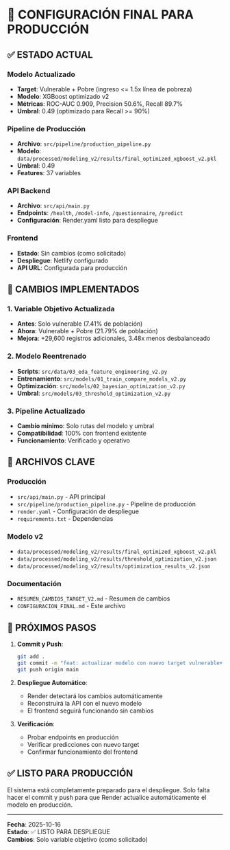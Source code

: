 # 🚀 CONFIGURACIÓN FINAL PARA PRODUCCIÓN

## ✅ ESTADO ACTUAL

### Modelo Actualizado
- **Target**: Vulnerable + Pobre (ingreso <= 1.5x línea de pobreza)
- **Modelo**: XGBoost optimizado v2
- **Métricas**: ROC-AUC 0.909, Precision 50.6%, Recall 89.7%
- **Umbral**: 0.49 (optimizado para Recall >= 90%)

### Pipeline de Producción
- **Archivo**: `src/pipeline/production_pipeline.py`
- **Modelo**: `data/processed/modeling_v2/results/final_optimized_xgboost_v2.pkl`
- **Umbral**: 0.49
- **Features**: 37 variables

### API Backend
- **Archivo**: `src/api/main.py`
- **Endpoints**: `/health`, `/model-info`, `/questionnaire`, `/predict`
- **Configuración**: Render.yaml listo para despliegue

### Frontend
- **Estado**: Sin cambios (como solicitado)
- **Despliegue**: Netlify configurado
- **API URL**: Configurada para producción

## 🎯 CAMBIOS IMPLEMENTADOS

### 1. Variable Objetivo Actualizada
- **Antes**: Solo vulnerable (7.41% de población)
- **Ahora**: Vulnerable + Pobre (21.79% de población)
- **Mejora**: +29,600 registros adicionales, 3.48x menos desbalanceado

### 2. Modelo Reentrenado
- **Scripts**: `src/data/03_eda_feature_engineering_v2.py`
- **Entrenamiento**: `src/models/01_train_compare_models_v2.py`
- **Optimización**: `src/models/02_bayesian_optimization_v2.py`
- **Umbral**: `src/models/03_threshold_optimization_v2.py`

### 3. Pipeline Actualizado
- **Cambio mínimo**: Solo rutas del modelo y umbral
- **Compatibilidad**: 100% con frontend existente
- **Funcionamiento**: Verificado y operativo

## 📁 ARCHIVOS CLAVE

### Producción
- `src/api/main.py` - API principal
- `src/pipeline/production_pipeline.py` - Pipeline de producción
- `render.yaml` - Configuración de despliegue
- `requirements.txt` - Dependencias

### Modelo v2
- `data/processed/modeling_v2/results/final_optimized_xgboost_v2.pkl`
- `data/processed/modeling_v2/results/threshold_optimization_v2.json`
- `data/processed/modeling_v2/results/optimization_results_v2.json`

### Documentación
- `RESUMEN_CAMBIOS_TARGET_V2.md` - Resumen de cambios
- `CONFIGURACION_FINAL.md` - Este archivo

## 🚀 PRÓXIMOS PASOS

1. **Commit y Push**:
   ```bash
   git add .
   git commit -m "feat: actualizar modelo con nuevo target vulnerable+pobre"
   git push origin main
   ```

2. **Despliegue Automático**:
   - Render detectará los cambios automáticamente
   - Reconstruirá la API con el nuevo modelo
   - El frontend seguirá funcionando sin cambios

3. **Verificación**:
   - Probar endpoints en producción
   - Verificar predicciones con nuevo target
   - Confirmar funcionamiento del frontend

## ✅ LISTO PARA PRODUCCIÓN

El sistema está completamente preparado para el despliegue. Solo falta hacer el commit y push para que Render actualice automáticamente el modelo en producción.

---
**Fecha**: 2025-10-16  
**Estado**: ✅ LISTO PARA DESPLIEGUE  
**Cambios**: Solo variable objetivo (como solicitado)